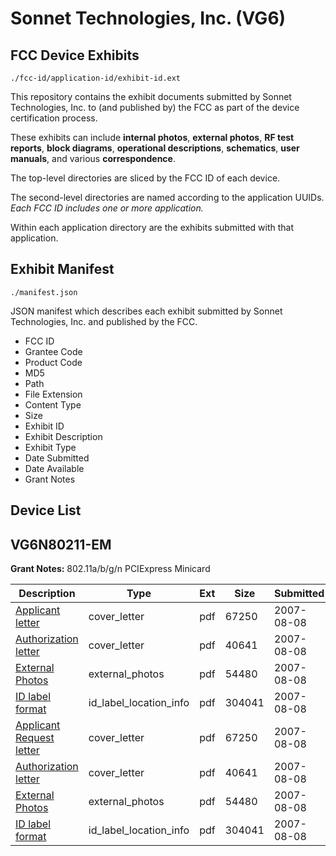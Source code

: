 # Sonnet Technologies, Inc. (VG6)
## FCC Device Exhibits

```
./fcc-id/application-id/exhibit-id.ext
```

This repository contains the exhibit documents submitted by Sonnet Technologies, Inc. to (and published by) the FCC as part of the device certification process.

These exhibits can include **internal photos**, **external photos**, **RF test reports**, **block diagrams**, **operational descriptions**, **schematics**, **user manuals**, and various **correspondence**.

The top-level directories are sliced by the FCC ID of each device.

The second-level directories are named according to the application UUIDs. *Each FCC ID includes one or more application.*

Within each application directory are the exhibits submitted with that application. 

## Exhibit Manifest

```
./manifest.json
```

JSON manifest which describes each exhibit submitted by Sonnet Technologies, Inc. and published by the FCC.

- FCC ID
- Grantee Code
- Product Code
- MD5
- Path
- File Extension
- Content Type
- Size
- Exhibit ID
- Exhibit Description
- Exhibit Type
- Date Submitted
- Date Available
- Grant Notes

## Device List
## VG6N80211-EM
**Grant Notes:** 802.11a/b/g/n PCIExpress Minicard

| Description | Type | Ext | Size | Submitted | Available |
| ----------- | ---- | --- | ---- | --------- | --------- |
| [Applicant letter](VG6N80211-EM/5017ce0d3a76c0c3b4c9eb3949b9c3b3/826485.pdf) | cover_letter | pdf | 67250 | 2007-08-08 | 2007-08-08 |
| [Authorization letter](VG6N80211-EM/5017ce0d3a76c0c3b4c9eb3949b9c3b3/826486.pdf) | cover_letter | pdf | 40641 | 2007-08-08 | 2007-08-08 |
| [External Photos](VG6N80211-EM/5017ce0d3a76c0c3b4c9eb3949b9c3b3/826487.pdf) | external_photos | pdf | 54480 | 2007-08-08 | 2007-08-08 |
| [ID label format](VG6N80211-EM/5017ce0d3a76c0c3b4c9eb3949b9c3b3/826488.pdf) | id_label_location_info | pdf | 304041 | 2007-08-08 | 2007-08-08 |
| [Applicant Request letter](VG6N80211-EM/3131e56790c653410bd593336f49f53f/826485.pdf) | cover_letter | pdf | 67250 | 2007-08-08 | 2007-08-08 |
| [Authorization letter](VG6N80211-EM/3131e56790c653410bd593336f49f53f/826486.pdf) | cover_letter | pdf | 40641 | 2007-08-08 | 2007-08-08 |
| [External Photos](VG6N80211-EM/3131e56790c653410bd593336f49f53f/826487.pdf) | external_photos | pdf | 54480 | 2007-08-08 | 2007-08-08 |
| [ID label format](VG6N80211-EM/3131e56790c653410bd593336f49f53f/826488.pdf) | id_label_location_info | pdf | 304041 | 2007-08-08 | 2007-08-08 |
